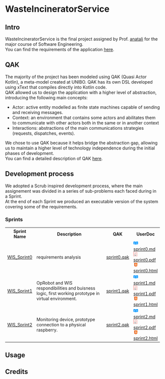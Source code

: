 # WasteIncineratorService

## Intro
WasteIncineratorService is the final project assigned by Prof. [anatali](https://github.com/anatali) for the major course of Software Engineering.<br/>
You can find the requirements of the application [here](https://htmlpreview.github.io/?https://github.com/b3nny01/WasteIncineratorService/blob/main/resources/slides/TemaFinale24.html).


## QAK
The majority of the project has been modeled using QAK (Quasi Actor Kotlin), a meta-model created at UNIBO.
QAK has its own DSL developed using xText that compiles directly into Kotlin code.<br/>
QAK allowed us to design the application with a higher level of abstraction, introducing the following main concepts:
* Actor: active entity modelled as finite state machines capable of sending and receiving messages.
* Context: an environment that contains some actors and abilitates them to communicate with other actors both in the same or in another context
* Interactions: abstractions of the main communications strategies (requests, dispatches, events).

We chose to use QAK because it helps bridge the abstraction gap, allowing us to maintain a higher level of technology independence during the initial phases of development.<br/>
You can find a detailed description of QAK  [here](https://htmlpreview.github.io/?https://github.com/b3nny01/WasteIncineratorService/blob/main/resources/slides/QakActors24.html).

## Development process
We adopted a Scrub inspired development process, where the main assignement was divided in a series of sub-problems each faced during in a Sprint.<br/>
At the end of each Sprint we produced an executable version of the system covering some of the requirements.

### Sprints

<table>
    <tr>
        <th>
            <b>Sprint Name</b>
        </th>
        <th>
            <b>Description</b>
        </th>
        <th>
            <b>QAK</b>
        </th>
        <th>
            <b>UserDoc</tb>
        </th>
    </tr>
    <tr>
        <td>
            <a href="./WIS_Sprint0/">WIS_Sprint0</a>
        </td>
        <td width="300px">
            requirements analysis
        </td>
        <td>
            <a href="./WIS_Sprint0/src/sprint0_v1.qak">sprint0.qak</a>
        </td>
        <td>
            <img src="resources/imgs/readmeLogo.svg" height="15px"/> <a href="WIS_Sprint0/userDocs/sprint0_v1.md">sprint0.md</a><br/>
            <img src="resources/imgs/pdfLogo.png" height="15px"/> <a href="https://nbviewer.org/github/b3nny01/WasteIncineratorService/blob/main/WIS_Sprint0/userDocs/sprint0_v1.pdf" title="sprint0.pdf" download>sprint0.pdf</a><br/>
            <img src="resources/imgs/htmlLogo.png" height="15px"/> <a href="https://htmlpreview.github.io/?https://github.com/b3nny01/WasteIncineratorService/blob/main/WIS_Sprint0/userDocs/sprint0_v1.html" title="sprint0.html" download>sprint0.html</a>
        </td>
    </tr>
    <tr>
        <td>
            <a href="./WIS_Sprint1/">WIS_Sprint1</a>
        </td>
        <td width="300px">
            OpRobot and WIS respondibilities and buisness logic, first working prototype in virtual environment.
        </td>
        <td>
            <a href="./WIS_Sprint1/src/sprint1.qak">sprint1.qak</a>
        </td>
        <td>
            <img src="resources/imgs/readmeLogo.svg" height="15px"/> <a href="WIS_Sprint1/userDocs/sprint1.md">sprint1.md</a><br/>
            <img src="resources/imgs/pdfLogo.png" height="15px"/> <a href="https://nbviewer.org/github/b3nny01/WasteIncineratorService/blob/main/WIS_Sprint1/userDocs/sprint1.pdf" title="sprint1.pdf" download>sprint1.pdf</a><br/>
            <img src="resources/imgs/htmlLogo.png" height="15px"/> <a href="https://htmlpreview.github.io/?https://github.com/b3nny01/WasteIncineratorService/blob/main/WIS_Sprint1/userDocs/sprint1.html" title="sprint1.html" download>sprint1.html</a>
        </td>
    </tr>
    <tr>
        <td>
            <a href="./WIS_Sprint2/">WIS_Sprint2</a>
        </td>
        <td width="300px">
            Monitoring device, prototype connection to a physical raspberry.
        </td>
        <td>
            <a href="./WIS_Sprint2/src/sprint2.qak">sprint2.qak</a>
        </td>
        <td>
            <img src="resources/imgs/readmeLogo.svg" height="15px"/> <a href="WIS_Sprint2/userDocs/sprint2.md">sprint2.md</a><br/>
            <img src="resources/imgs/pdfLogo.png" height="15px"/> <a href="https://nbviewer.org/github/b3nny01/WasteIncineratorService/blob/main/WIS_Sprint2/userDocs/sprint2.pdf" title="sprint2.pdf" download>sprint2.pdf</a><br/>
            <img src="resources/imgs/htmlLogo.png" height="15px"/> <a href="https://htmlpreview.github.io/?https://github.com/b3nny01/WasteIncineratorService/blob/main/WIS_Sprint2/userDocs/sprint2.html" title="sprint2.html" download>sprint2.html</a>
        </td>
    </tr>
</table>

## Usage

## Credits
